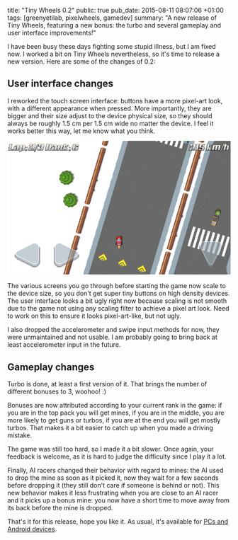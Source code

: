 title: "Tiny Wheels 0.2"
public: true
pub_date: 2015-08-11 08:07:06 +01:00
tags: [greenyetilab, pixelwheels, gamedev]
summary: "A new release of Tiny Wheels, featuring a new bonus: the turbo and several gameplay and user interface improvements!"


I have been busy these days fighting some stupid illness, but I am fixed now. I worked a bit on Tiny Wheels nevertheless, so it's time to release a new version. Here are some of the changes of 0.2:

## User interface changes

I reworked the touch screen interface: buttons have a more pixel-art look, with a different appearance when pressed. More importantly, they are bigger and their size adjust to the device physical size, so they should always be roughly 1.5 cm per 1.5 cm wide no matter the device. I feel it works better this way, let me know what you think.

![New HUD buttons in action](hud.png)

The various screens you go through before starting the game now scale to the device size, so you don't get super tiny buttons on high density devices. The user interface looks a bit ugly right now because scaling is not smooth due to the game not using any scaling filter to achieve a pixel art look. Need to work on this to ensure it looks pixel-art-like, but not ugly. 

I also dropped the accelerometer and swipe input methods for now, they were unmaintained and not usable. I am probably going to bring back at least accelerometer input in the future.

## Gameplay changes

Turbo is done, at least a first version of it. That brings the number of different bonuses to 3, woohoo! :)

Bonuses are now attributed according to your current rank in the game: if you are in the top pack you will get mines, if you are in the middle, you are more likely to get guns or turbos, if you are at the end you will get mostly turbos. That makes it a bit easier to catch up when you made a driving mistake.

The game was still too hard, so I made it a bit slower. Once again, your feedback is welcome, as it is hard to judge the difficulty since I play it a lot.

Finally, AI racers changed their behavior with regard to mines: the AI used to drop the mine as soon as it picked it, now they wait for a few seconds before dropping it (they still don't care if someone is behind or not). This new behavior makes it less frustrating when you are close to an AI racer and it picks up a bonus mine: you now have a short time to move away from its back before the mine is dropped.

That's it for this release, hope you like it. As usual, it's available for [PCs and Android devices](/projects/pixelwheels).
